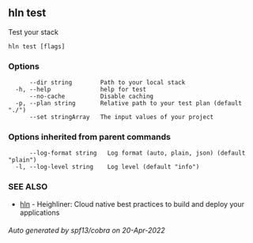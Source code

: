 ## hln test

Test your stack

```
hln test [flags]
```

### Options

```
      --dir string        Path to your local stack
  -h, --help              help for test
      --no-cache          Disable caching
  -p, --plan string       Relative path to your test plan (default "./")
      --set stringArray   The input values of your project
```

### Options inherited from parent commands

```
      --log-format string   Log format (auto, plain, json) (default "plain")
  -l, --log-level string    Log level (default "info")
```

### SEE ALSO

* [hln](hln.md)	 - Heighliner: Cloud native best practices to build and deploy your applications

###### Auto generated by spf13/cobra on 20-Apr-2022
